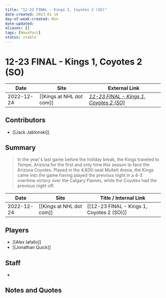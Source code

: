 ```yaml
---
title: "12-23 FINAL - Kings 1, Coyotes 2 (SO)"
date-created: 2023-01-16
day-of-week-created: Mon
date-updated: 
aliases: []
tags: [NewsPost]
status: stable
---
```


# 12-23 FINAL - Kings 1, Coyotes 2 (SO)

| Date       | Site                     | External Link                                                                                                           |
| ---------- | ------------------------ | ----------------------------------------------------------------------------------------------------------------------- |
| 2022-12-24 | [[Kings at NHL dot com]] | [*12-23 FINAL - Kings 1, Coyotes 2 (SO)*](https://www.nhl.com/kings/news/1223-final---kings-1-coyotes-2-so/c-339185264) |

## Contributors
- [[Jack Jablonski]]

## Summary
> In the year's last game before the holiday break, the Kings traveled to Tempe, Arizona for the first and only time this season to face the Arizona Coyotes. Played in the 4,600-seat Mullett Arena, the Kings came into the game having played the previous night in a 4-3 overtime victory over the Calgary Flames, while the Coyotes had the previous night off. 

| Date       | Site                     | Title / Internal Link                     |
| ---------- | ------------------------ | ----------------------------------------- |
| 2022-12-24 | [[Kings at NHL dot com]] | [[12-23 FINAL - Kings 1, Coyotes 2 (SO)]] |

## Players
- [[Alex Iafallo]]
- [[Jonathan Quick]]

## Staff
- 

## Notes and Quotes

